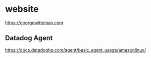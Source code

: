 # website

https://georgewitteman.com

## Datadog Agent
https://docs.datadoghq.com/agent/basic_agent_usage/amazonlinux/
